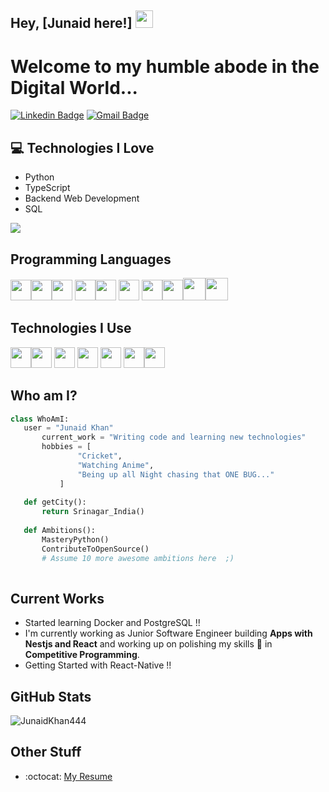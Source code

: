 ## Hey, [Junaid here!]  <img src="https://media.giphy.com/media/hvRJCLFzcasrR4ia7z/giphy.gif" width="28px" height="28px">

<h1>Welcome to my humble abode in the Digital World...</h1> 



[![Linkedin Badge](https://img.shields.io/badge/-JunaidKhan-blue?style=flat-square&logo=Linkedin&logoColor=white&link=https://www.linkedin.com/in/junaidkhan1749/)](https://www.linkedin.com/in/junaidkhan1749/) [![Gmail Badge](https://img.shields.io/badge/-mrjunaid444@gmail.com-c14438?style=flat-square&logo=Gmail&logoColor=white&link=mailto:mrjunaid444@gmail.com)](mailto:mrjunaid444@gmail.com) 




## :computer: Technologies I Love
* Python
* TypeScript
* Backend Web Development
* SQL


<img src = "https://github-readme-stats-git-masterrstaa-rickstaa.vercel.app/api/top-langs/?username=JunaidKhan444&layout=compact">
<!-- [![Top Langs](https://github-readme-stats.vercel.app/api/top-langs/?username=JunaidKhan444)](https://github.com/JunaidKhan444/github-readme-stats) -->

## Programming Languages
  <img src = 'https://github.com/MarikIshtar007/MarikIshtar007/blob/master/images/python2.png' height='33'/><img src = 'https://github.com/MarikIshtar007/MarikIshtar007/blob/master/images/html.svg' width='33'/><img src='https://github.com/MarikIshtar007/MarikIshtar007/blob/master/images/java.svg' width='33'/> <img src = 'https://github.com/MarikIshtar007/MarikIshtar007/blob/master/images/css.svg' width='33'/><img src = 'https://github.com/MarikIshtar007/MarikIshtar007/blob/master/images/js.svg' width='33'/> <img src = 'https://github.com/MarikIshtar007/MarikIshtar007/blob/master/images/bootstrap.svg' width='33'/> <img src = 'https://github.com/MarikIshtar007/MarikIshtar007/blob/master/images/sql.svg' width='33'/><img src = 'https://github.com/MarikIshtar007/MarikIshtar007/blob/master/images/react.svg' width='33'/><img src = 'https://github.com/MarikIshtar007/MarikIshtar007/blob/master/images/php.svg' width='36'/><img src = 'https://github.com/MarikIshtar007/MarikIshtar007/blob/master/images/nodejs.svg' width='36'/>
 
 ## Technologies I Use
 <img src="https://raw.githubusercontent.com/shinokada/shinokada/master/assets/vim.png" width='33'><img src = 'https://github.com/MarikIshtar007/MarikIshtar007/blob/master/images/pycharm.svg' width='33'/> <img src = 'https://github.com/MarikIshtar007/MarikIshtar007/blob/master/images/django.svg' width='33'/> <img src = 'https://github.com/MarikIshtar007/MarikIshtar007/blob/master/images/flask.png' width='33'/> <img src = 'https://github.com/MarikIshtar007/MarikIshtar007/blob/master/images/git.svg' width='33'/> <img src = 'https://github.com/MarikIshtar007/MarikIshtar007/blob/master/images/bootstrap.svg' width='33'/><img src="https://raw.githubusercontent.com/shinokada/shinokada/master/assets/visual-studio-code.png" width='33'>
 
 ## Who am I?
 ```python
 class WhoAmI:
 	user = "Junaid Khan"
		current_work = "Writing code and learning new technologies"
		hobbies = [
				"Cricket",
				"Watching Anime",
				"Being up all Night chasing that ONE BUG..."
			]
	
	def getCity():
		return Srinagar_India()
	
	def Ambitions():
		MasteryPython()
		ContributeToOpenSource()
		# Assume 10 more awesome ambitions here  ;)
	
 ```
 
## Current Works
 * Started learning Docker and PostgreSQL !!
 * I'm currently working as Junior Software Engineer building **Apps with Nestjs and React** and working up on polishing my skills 🌱 in **Competitive Programming**.
 * Getting Started with React-Native !!

## GitHub Stats
<p><img align="center" src="https://github-readme-streak-stats.herokuapp.com/?user=JunaidKhan444&" alt="JunaidKhan444" /></p>
 
## Other Stuff
  - :octocat: [My Resume](https://drive.google.com/file/d/1wADS8bVxjVMpZRoeJz5Enw0bWFvrH4jn/view?usp=sharing)
